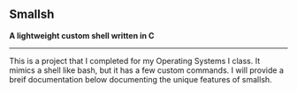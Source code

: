 **Smallsh**
-------------------------
**A lightweight custom shell written in C**

-------------------------
This is a project that I completed for my Operating Systems I class. It mimics a shell like bash, but it has a few custom commands. I will provide a breif documentation below documenting the unique features of smallsh.